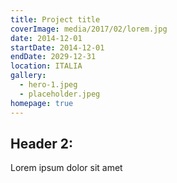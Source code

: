 ```yaml
---
title: Project title
coverImage: media/2017/02/lorem.jpg
date: 2014-12-01
startDate: 2014-12-01
endDate: 2029-12-31
location: ITALIA
gallery:
  - hero-1.jpeg
  - placeholder.jpeg
homepage: true
---
```


## Header 2:

Lorem ipsum dolor sit amet
